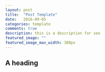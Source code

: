 ```yaml
---
layout: post
title:  "Post Template"
date:   2016-09-05
categories: template
comments: true
description: this is a description for seo
featured_image: ""
featured_image_max_width: 300px
---
```


## A heading
